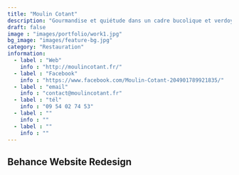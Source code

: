 ```yaml
---
title: "Moulin Cotant"
description: "Gourmandise et quiétude dans un cadre bucolique et verdoyant."
draft: false
image : "images/portfolio/work1.jpg"
bg_image: "images/feature-bg.jpg"
category: "Restauration"
information:
  - label : "Web"
    info : "http://moulincotant.fr/"
  - label : "Facebook"
    info : "https://www.facebook.com/Moulin-Cotant-204901789921835/"
  - label : "email"
    info : "contact@moulincotant.fr"
  - label : "tél"
    info : "09 54 02 74 53"
  - label : ""
    info : ""
  - label : ""
    info : ""
---
```


## Behance Website Redesign



 









​